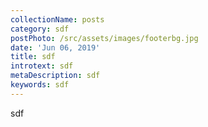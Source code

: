 ```yaml
---
collectionName: posts
category: sdf
postPhoto: /src/assets/images/footerbg.jpg
date: 'Jun 06, 2019'
title: sdf
introtext: sdf
metaDescription: sdf
keywords: sdf
---
```

sdf
